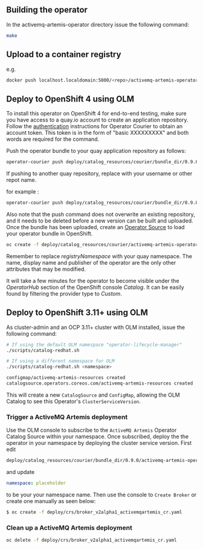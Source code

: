 

## Building the operator

In the activemq-artemis-operator directory issue the following command: 

```bash
make
```

## Upload to a container registry

e.g.

```bash
docker push localhost.localdomain:5000/<repo>/activemq-artemis-operator:<version>
```

## Deploy to OpenShift 4 using OLM

To install this operator on OpenShift 4 for end-to-end testing, make sure you have access to a quay.io account to create an application repository. Follow the [authentication](https://github.com/operator-framework/operator-courier/#authentication) instructions for Operator Courier to obtain an account token. This token is in the form of "basic XXXXXXXXX" and both words are required for the command.

Push the operator bundle to your quay application repository as follows:

```bash
operator-courier push deploy/catalog_resources/courier/bundle_dir/0.9.0 <quay.io account> <application repo name> <version> "basic YWhhbWVlZDpIYW1lZWRAMTIz" "basic XXXXXXXXX"
```

If pushing to another quay repository, replace with your username or other repot name. 

for example : 

```bash
operator-courier push deploy/catalog_resources/courier/bundle_dir/0.9.0 ahameed amqoperator 0.9.0 "basic YWhhbWVlZDpIYW1lZWRAMTIz"
```


Also note that the push command does not overwrite an existing repository, and it needs to be deleted before a new version can be built and uploaded. Once the bundle has been uploaded, create an [Operator Source](https://github.com/operator-framework/community-operators/blob/master/docs/testing-operators.md#linking-the-quay-application-repository-to-your-openshift-40-cluster) to load your operator bundle in OpenShift.

```bash
oc create -f deploy/catalog_resources/courier/activemq-artemis-operatorsource.yaml 
```

Remember to replace _registryNamespace_ with your quay namespace. The name, display name and publisher of the operator are the only other attributes that may be modified.

It will take a few minutes for the operator to become visible under the _OperatorHub_ section of the OpenShift console _Catalog_. It can be easily found by filtering the provider type to _Custom_.



## Deploy to OpenShift 3.11+ using OLM

As cluster-admin and an OCP 3.11+ cluster with OLM installed, issue the following command:

```bash
# If using the default OLM namespace "operator-lifecycle-manager"
./scripts/catalog-redhat.sh

# If using a different namespace for OLM
./scripts/catalog-redhat.sh <namespace>

configmap/activemq-artemis-resources created
catalogsource.operators.coreos.com/activemq-artemis-resources created


```

This will create a new `CatalogSource` and `ConfigMap`, allowing the OLM Catalog to see this Operator's `ClusterServiceVersion`.

### Trigger a ActiveMQ Artemis deployment

Use the OLM console to subscribe to the `ActiveMQ Artemis` Operator Catalog Source within your namespace. Once subscribed, deploy the the operator in your namespace by deploying the cluster service version. First edit

```bash
deploy/catalog_resources/courier/bundle_dir/0.9.0/activemq-artemis-operator.v0.9.0.clusterserviceversion.yaml
```

and update
```yaml
namespace: placeholder
```

to be your your namespace name. Then use the console to `Create Broker` or create one manually as seen below:

```bash
$ oc create -f deploy/crs/broker_v2alpha1_activemqartemis_cr.yaml
```

### Clean up a ActiveMQ Artemis deployment

```bash
oc delete -f deploy/crs/broker_v2alpha1_activemqartemis_cr.yaml
```

